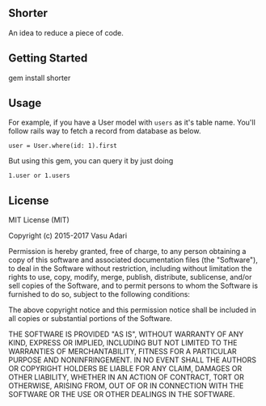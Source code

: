 ## Shorter

  An idea to reduce a piece of code.

## Getting Started

  gem install shorter

## Usage

  For example, if you have a User model with `users` as it's table name. You'll follow
  rails way to fetch a record from database as below.

  ```
  user = User.where(id: 1).first
  ```

  But using this gem, you can query it by just doing

  ```
  1.user or 1.users
  ```

## License

MIT License (MIT)

Copyright (c) 2015-2017 Vasu Adari

Permission is hereby granted, free of charge, to any person obtaining a copy of this software and associated documentation files (the "Software"), to deal in the Software without restriction, including without limitation the rights to use, copy, modify, merge, publish, distribute, sublicense, and/or sell copies of the Software, and to permit persons to whom the Software is furnished to do so, subject to the following conditions:

The above copyright notice and this permission notice shall be included in all copies or substantial portions of the Software.

THE SOFTWARE IS PROVIDED "AS IS", WITHOUT WARRANTY OF ANY KIND, EXPRESS OR IMPLIED, INCLUDING BUT NOT LIMITED TO THE WARRANTIES OF MERCHANTABILITY, FITNESS FOR A PARTICULAR PURPOSE AND NONINFRINGEMENT. IN NO EVENT SHALL THE AUTHORS OR COPYRIGHT HOLDERS BE LIABLE FOR ANY CLAIM, DAMAGES OR OTHER LIABILITY, WHETHER IN AN ACTION OF CONTRACT, TORT OR OTHERWISE, ARISING FROM, OUT OF OR IN CONNECTION WITH THE SOFTWARE OR THE USE OR OTHER DEALINGS IN THE SOFTWARE.
